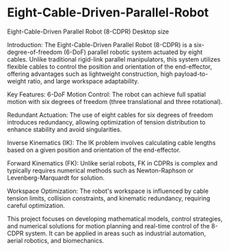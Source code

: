# Eight-Cable-Driven-Parallel-Robot
Eight-Cable-Driven Parallel Robot (8-CDPR)  Desktop size

Introduction:
The Eight-Cable-Driven Parallel Robot (8-CDPR) is a six-degree-of-freedom (6-DoF) parallel robotic system actuated by eight cables. Unlike traditional rigid-link parallel manipulators, this system utilizes flexible cables to control the position and orientation of the end-effector, offering advantages such as lightweight construction, high payload-to-weight ratio, and large workspace adaptability.

Key Features:
6-DoF Motion Control: The robot can achieve full spatial motion with six degrees of freedom (three translational and three rotational).

Redundant Actuation: The use of eight cables for six degrees of freedom introduces redundancy, allowing optimization of tension distribution to enhance stability and avoid singularities.

Inverse Kinematics (IK): The IK problem involves calculating cable lengths based on a given position and orientation of the end-effector.

Forward Kinematics (FK): Unlike serial robots, FK in CDPRs is complex and typically requires numerical methods such as Newton-Raphson or Levenberg-Marquardt for solution.

Workspace Optimization: The robot's workspace is influenced by cable tension limits, collision constraints, and kinematic redundancy, requiring careful optimization.

This project focuses on developing mathematical models, control strategies, and numerical solutions for motion planning and real-time control of the 8-CDPR system. It can be applied in areas such as industrial automation, aerial robotics, and biomechanics.
